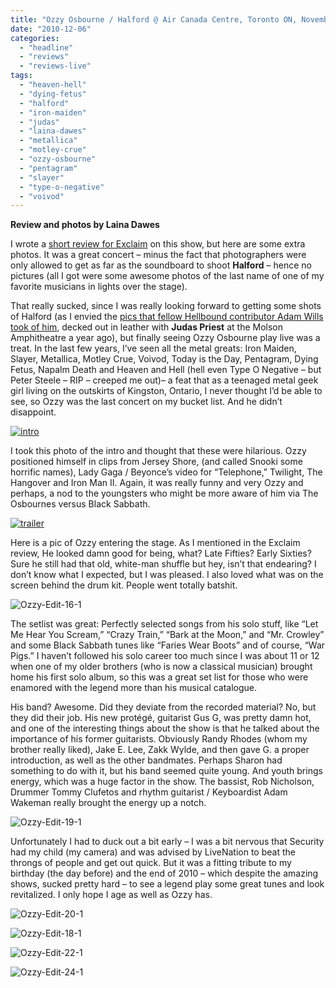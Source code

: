 ```yaml
---
title: "Ozzy Osbourne / Halford @ Air Canada Centre, Toronto ON, November 27, 2010"
date: "2010-12-06"
categories: 
  - "headline"
  - "reviews"
  - "reviews-live"
tags: 
  - "heaven-hell"
  - "dying-fetus"
  - "halford"
  - "iron-maiden"
  - "judas"
  - "laina-dawes"
  - "metallica"
  - "motley-crue"
  - "ozzy-osbourne"
  - "pentagram"
  - "slayer"
  - "type-o-negative"
  - "voivod"
---
```


**Review and photos by Laina Dawes**

I wrote a [short review for Exclaim](http://exclaim.ca/Reviews/Concerts/ozzy_osbourne_halford-air_canada_centre_toronto_on_november_27) on this show, but here are some extra photos. It was a great concert – minus the fact that photographers were only allowed to get as far as the soundboard to shoot **Halford** – hence no pictures (all I got were some awesome photos of the last name of one of my favorite musicians in lights over the stage).

That really sucked, since I was really looking forward to getting some shots of Halford (as I envied the [pics that fellow Hellbound contributor Adam Wills took of him](http://www.hellbound.ca/2009/07/judas-priest-molson-amphitheatre-toronto-on-july-9-2009/), decked out in leather with **Judas Priest** at the Molson Amphitheatre a year ago), but finally seeing Ozzy Osbourne play live was a treat. In the last few years, I’ve seen all the metal greats: Iron Maiden, Slayer, Metallica, Motley Crue, Voivod, Today is the Day, Pentagram, Dying Fetus, Napalm Death and Heaven and Hell (hell even Type O Negative – but Peter Steele – RIP – creeped me out)– a feat that as a teenaged metal geek girl living on the outskirts of Kingston, Ontario, I never thought I’d be able to see, so Ozzy was the last concert on my bucket list. And he didn’t disappoint.

[![](http://www.hellbound.ca/wp-content/uploads/2010/12/intro-595x396.jpg "intro")](http://www.hellbound.ca/wp-content/uploads/2010/12/intro.jpg)

I took this photo of the intro and thought that these were hilarious. Ozzy positioned himself in clips from Jersey Shore, (and called Snooki some horrific names), Lady Gaga / Beyonce’s video for “Telephone,” Twilight, The Hangover and Iron Man II. Again, it was really funny and very Ozzy and perhaps, a nod to the youngsters who might be more aware of him via The Osbournes versus Black Sabbath.

[![](http://www.hellbound.ca/wp-content/uploads/2010/12/trailer-595x396.jpg "trailer")](http://www.hellbound.ca/wp-content/uploads/2010/12/trailer.jpg)

Here is a pic of Ozzy entering the stage. As I mentioned in the Exclaim review, He looked damn good for being, what? Late Fifties? Early Sixties? Sure he still had that old, white-man shuffle but hey, isn’t that endearing? I don’t know what I expected, but I was pleased. I also loved what was on the screen behind the drum kit. People went totally batshit.

![](http://www.hellbound.ca/wp-content/uploads/2010/12/Ozzy-Edit-16-1.jpg "Ozzy-Edit-16-1")

The setlist was great: Perfectly selected songs from his solo stuff, like “Let Me Hear You Scream,” “Crazy Train,” “Bark at the Moon,” and “Mr. Crowley” and some Black Sabbath tunes like “Faries Wear Boots” and of course, “War Pigs.” I haven’t followed his solo career too much since I was about 11 or 12 when one of my older brothers (who is now a classical musician) brought home his first solo album, so this was a great set list for those who were enamored with the legend more than his musical catalogue.

His band? Awesome. Did they deviate from the recorded material? No, but they did their job. His new protégé, guitarist Gus G, was pretty damn hot, and one of the interesting things about the show is that he talked about the importance of his former guitarists. Obviously Randy Rhodes (whom my brother really liked), Jake E. Lee, Zakk Wylde, and then gave G. a proper introduction, as well as the other bandmates. Perhaps Sharon had something to do with it, but his band seemed quite young. And youth brings energy, which was a huge factor in the show. The bassist, Rob Nicholson, Drummer Tommy Clufetos and rhythm guitarist / Keyboardist Adam Wakeman really brought the energy up a notch.

![](http://www.hellbound.ca/wp-content/uploads/2010/12/Ozzy-Edit-19-1-595x396.jpg "Ozzy-Edit-19-1")

Unfortunately I had to duck out a bit early – I was a bit nervous that Security had my child (my camera) and was advised by LiveNation to beat the throngs of people and get out quick. But it was a fitting tribute to my birthday (the day before) and the end of 2010 – which despite the amazing shows, sucked pretty hard – to see a legend play some great tunes and look revitalized. I only hope I age as well as Ozzy has.

![](http://www.hellbound.ca/wp-content/uploads/2010/12/Ozzy-Edit-20-1.jpg "Ozzy-Edit-20-1")

![](http://www.hellbound.ca/wp-content/uploads/2010/12/Ozzy-Edit-18-1-595x396.jpg "Ozzy-Edit-18-1")

![](http://www.hellbound.ca/wp-content/uploads/2010/12/Ozzy-Edit-22-1-595x396.jpg "Ozzy-Edit-22-1")

![](http://www.hellbound.ca/wp-content/uploads/2010/12/Ozzy-Edit-24-1-595x396.jpg "Ozzy-Edit-24-1")
